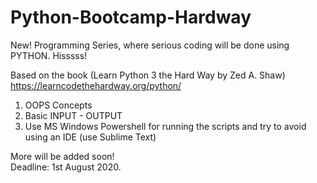 # Python-Bootcamp-Hardway
New! Programming Series, where serious coding will be done using PYTHON. Hisssss!

Based on the book (Learn Python 3 the Hard Way by Zed A. Shaw) https://learncodethehardway.org/python/

1. OOPS Concepts
2. Basic INPUT - OUTPUT
3. Use MS Windows Powershell for running the scripts and try to avoid using an IDE (use Sublime Text)

More will be added soon! </br>
Deadline: 1st August 2020.
